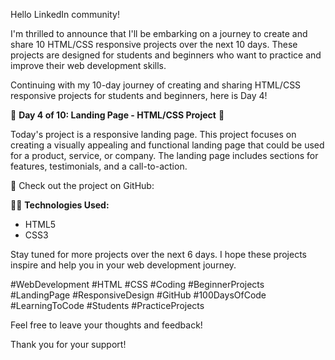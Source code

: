 Hello LinkedIn community!

I'm thrilled to announce that I'll be embarking on a journey to create and share 10 HTML/CSS responsive projects over the next 10 days. These projects are designed for students and beginners who want to practice and improve their web development skills.

Continuing with my 10-day journey of creating and sharing HTML/CSS responsive projects for students and beginners, here is Day 4!

🚀 **Day 4 of 10: Landing Page - HTML/CSS Project** 🚀

Today's project is a responsive landing page. This project focuses on creating a visually appealing and functional landing page that could be used for a product, service, or company. The landing page includes sections for features, testimonials, and a call-to-action.

🔗 Check out the project on GitHub: 

👨‍💻 **Technologies Used:**
- HTML5
- CSS3

Stay tuned for more projects over the next 6 days. I hope these projects inspire and help you in your web development journey.

#WebDevelopment #HTML #CSS #Coding #BeginnerProjects #LandingPage #ResponsiveDesign #GitHub #100DaysOfCode #LearningToCode #Students #PracticeProjects

Feel free to leave your thoughts and feedback!

Thank you for your support!

